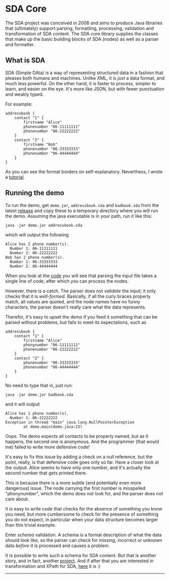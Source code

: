 # SDA Core

The SDA project was conceived in 2008 and aims to produce Java libraries that (ultimately) support parsing, formatting, processing, validation and transformation of SDA content. The SDA core library supplies the classes that make up the basic building blocks of SDA (nodes) as well as a parser and formatter.

## What is SDA

SDA (Simple DAta) is a way of representing structured data in a fashion that pleases both humans and machines. Unlike XML, it is *just* a data format, and much less powerful. On the other hand, it is faster to process, simpler to learn, and easier on the eye. It's more like JSON, but with fewer punctuation and weakly typed.

For example:

	addressbook {
		contact "1" {
			firstname "Alice"
			phonenumber "06-11111111"
			phonenumber "06-22222222"
		}
		contact "2" {
			firstname "Bob"
			phonenumber "06-33333333"
			phonenumber "06-44444444"
		}
	}

As you can see the format borders on self-explanatory. Neverthess, I wrote a [tutorial](docs/TUTORIAL.md).

## Running the demo

To run the demo, get `demo.jar`, `addressbook.sda` and `badbook.sda` from  the latest [release](https://github.com/hclbaur/sda-core/releases/latest) and copy these to a temporary directory where you will run the demo. Assuming the java executable is in your path, run it like this:

	java -jar demo.jar addressbook.sda
	
which will output the following

	Alice has 2 phone number(s).
	  Number 1: 06-11111111
	  Number 2: 06-22222222
	Bob has 2 phone number(s).
	  Number 1: 06-33333333
	  Number 2: 06-44444444

When you look at the [code](src/test/java/demo.java) you will see that parsing the input file takes a single line of code, after which you can process the nodes.

However, there is a catch. The parser does not *validate* the input; it only checks that it is *well-formed*. Basically, if all the curly braces properly match, all values are quoted, and the node names have no funny characters, the parser doesn't really care what the data represents. 

Therefor, it's easy to upset the demo if you feed it something that can be parsed without problems, but fails to meet its expectations, such as

	addressbook {
		contact "1" {
			firstname "Alice"
			phonynumber "06-11111111"
			phonenumber "06-22222222"
		}
		contact "2" {
			phonenumber "06-33333333"
			phonenumber "06-44444444"
		}
	}

No need to type that in, just run:

	java -jar demo.jar badbook.sda
	
and it will output

	Alice has 1 phone number(s).
	  Number 1: 06-22222222
	Exception in thread "main" java.lang.NullPointerException
			at demo.main(demo.java:23)
	
Oops. The demo expects all contacts to be properly named, but as it happens, the second one is anonymous. And the programmer (that would me) failed to write more defensive code!

It's easy to fix this issue by adding a check on a null reference, but the point, really, is that defensive code goes only so far. Have a closer look at the output. Alice seems to have only one number, and it's actually the second number that gets printed there.

This is because there is a more subtle (and potentially even more dangerous) issue. The node carrying the first number is misspelled "phonynumber", which the demo does not look for, and the parser does not care about.   

It is easy to write code that checks for the absence of something you know you need, but more cumbersome to check for the presence of something you do not expect, in particular when your data structure becomes larger than this trivial example.

Enter *schema* validation. A schema is a formal description of what the data should look like, so the parser can check for missing, incorrect or unknown data *before* it is processed and causes a problem.

It is possible to write such a schema for SDA content. But that is another story, and in fact, another [project](https://github.com/hclbaur/sds-core). And if after that you are interested in transformation and XPath for SDA, [here](https://github.com/hclbaur/sdt-core) it is :)

----